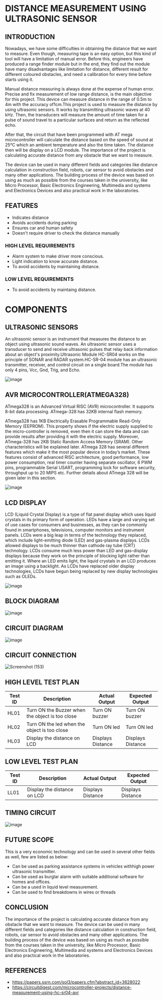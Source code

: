 # DISTANCE MEASUREMENT USING ULTRASONIC SENSOR

## INTRODUCTION

Nowadays, we have some difficulties in obtaining the distance that we want to measure. Even though, measuring tape is an easy option, but this kind of tool will have a limitation of manual error. Before this, engineers have produced a range finder module but in the end, they find out the module have many disadvantages like limitation for distance, different result for different coloured obstacles, and need a calibration for every time before starts using it. 

Manual distance measuring is always done at the expense of human error. Precise and fix measurement of low range distance, is the main objective for this project. This device can measure distance in the range of 0.5m to 4m with the accuracy of1cm.This project is used to measure the distance by using ultrasonic sensors. It works by transmitting ultrasonic waves at 40 kHz. Then, the transducers will measure the amount of time taken for a pulse of sound travel to a particular surfaces and return as the reflected echo. 

After that, the circuit that have been programmed with AT mega microcontroller will calculate the distance based on the speed of sound at 25°C which an ambient temperature and also the time taken. The distance then will be display on a LCD module. The importance of the project is calculating accurate distance from any obstacle that we want to measure. 

The device can be used in many different fields and categories like distance calculation in construction field, robots, car sensor to avoid obstacles and many other applications. The building process of the device was based on using as much as possible from the courses taken in the university, like Micro Processor, Basic Electronics Engineering, Multimedia and systems and Electronics Devices and also practical work in the laboratories.

## FEATURES 
* Indicates distance
* Avoids accidents during parking
* Ensures car and human safety
* Doesn't require driver to check the distance manually

### HIGH LEVEL REQUIREMENTS
* Alarm system to make driver more conscious.
* Light indication to know accurate distance.
* To avoid accidents by maintaining distance.

### LOW LEVEL REQUIREMENTS
* To avoid accidents by maintaing distance.

# COMPONENTS
 
## ULTRASONIC SENSORS 

An ultrasonic sensor is an instrument that measures the distance to an object using ultrasonic sound waves. An ultrasonic sensor uses a transducer to send and receive ultrasonic pulses that relay back information about an object's proximity.Ultrasonic Module HC-SR04 works on the principle of SONAR and RADAR system.HC-SR-04 module has an ultrasonic transmitter, receiver, and control circuit on a single board.The module has only 4 pins, Vcc, Gnd, Trig, and Echo.

![image](https://user-images.githubusercontent.com/68106099/164624989-f48ac7e6-4591-4d6d-8645-21fe164f1e6c.png)

## AVR MICROCONTROLLER(ATMEGA328)

ATmega328 is an Advanced Virtual RISC (AVR) microcontroller. It supports 8-bit data processing. ATmega-328 has 32KB internal flash memory.

ATmega328 has 1KB Electrically Erasable Programmable Read-Only Memory (EEPROM). This property shows if the electric supply supplied to the micro-controller is removed, even then it can store the data and can provide results after providing it with the electric supply. Moreover, ATmega-328 has 2KB Static Random Access Memory (SRAM). Other characteristics will be explained later. ATmega 328 has several different features which make it the most popular device in today’s market. These features consist of advanced RISC architecture, good performance, low power consumption, real timer counter having separate oscillator, 6 PWM pins, programmable Serial USART, programming lock for software security, throughput up to 20 MIPS etc. Further details about ATmega 328 will be given later in this section.

![image](https://user-images.githubusercontent.com/68106099/164624872-d36ceb69-df96-499b-a041-0dc9886d4ae0.png)

## LCD DISPLAY

LCD (Liquid Crystal Display) is a type of flat panel display which uses liquid crystals in its primary form of operation. LEDs have a large and varying set of use cases for consumers and businesses, as they can be commonly found in smartphones, televisions, computer monitors and instrument panels.
LCDs were a big leap in terms of the technology they replaced, which include light-emitting diode (LED) and gas-plasma displays. LCDs allowed displays to be much thinner than cathode ray tube (CRT) technology. LCDs consume much less power than LED and gas-display displays because they work on the principle of blocking light rather than emitting it. Where an LED emits light, the liquid crystals in an LCD produces an image using a backlight.
As LCDs have replaced older display technologies, LCDs have begun being replaced by new display technologies such as OLEDs.

![image](https://user-images.githubusercontent.com/68106099/164625162-fd330ea4-bd85-4858-ac27-78204a8440ba.png)


## BLOCK DIAGRAM

![image](https://user-images.githubusercontent.com/68106099/164502783-3218a2bb-2112-4b6d-b291-a6efea357dd2.png)

## CIRCUIT DIAGRAM

![image](https://user-images.githubusercontent.com/68106099/164503482-7193886b-b85a-4185-98cf-6e134cc2028b.png)

## CIRCUIT CONNECTION

![Screenshot (153)](https://user-images.githubusercontent.com/68106099/164714441-37d99332-148c-44e7-b2bf-95cddfd6ae6f.png)

## HIGH LEVEL TEST PLAN

| **Test ID** | **Description**                                              | **Actual Output** | **Expected Output** |   
|-------------|--------------------------------------------------------------|--------------------|-----------------|
|  HL01      | Turn ON the Buzzer when the object is too close |   Turn ON buzzer | Turn ON buzzer |
|  HL02      | Turn ON the led when the object is too close |  Turn ON led |Turn ON led  |
|  HL03      | Display the distance on LCD | Displays Distance | Displays Distance |

## LOW LEVEL TEST PLAN
| **Test ID** | **Description**                                              | **Actual Output** | **Expected Output** |   
|-------------|--------------------------------------------------------------|--------------------|-----------------|
|  LL01     | Display the distance on LCD | Displays Distance | Displays Distance |

## TIMING CIRCUIT

![image](https://user-images.githubusercontent.com/68106099/164503051-0045f826-9df9-4608-b359-666b5cf0dbcf.png)

## FUTURE SCOPE

This is a very economic technology and can be used in several other fields as well, few are listed as below:
 - Can be used as parking assistance systems in vehicles withhigh power ultrasonic transmitter.
 - Can be used as burglar alarm with suitable additional software for homes and offices.
 - Can be a used in liquid level measurement.
 - Can be used to find breakdowns in wires or threads
 
## CONCLUSION

The importance of the project is calculating accurate distance from any obstacle that we want to measure. The device can be used in many different fields and categories like distance calculation in construction field, robots, car sensor to avoid obstacles and many other applications. 
The building process of the device was based on using as much as possible from the courses taken in the university, like Micro Processor, Basic Electronics Engineering, Multimedia and systems and Electronics Devices and also practical work in the laboratories.

## REFERENCES

- https://papers.ssrn.com/sol3/papers.cfm?abstract_id=3628022
- https://circuitdigest.com/microcontroller-projects/distance-measurement-using-hc-sr04-avr
